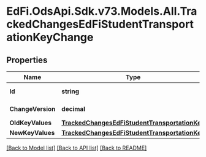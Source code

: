 # EdFi.OdsApi.Sdk.v73.Models.All.TrackedChangesEdFiStudentTransportationKeyChange

## Properties

Name | Type | Description | Notes
------------ | ------------- | ------------- | -------------
**Id** | **string** | Resource identifier | [optional] 
**ChangeVersion** | **decimal** | Change version | [optional] 
**OldKeyValues** | [**TrackedChangesEdFiStudentTransportationKey**](TrackedChangesEdFiStudentTransportationKey.md) |  | [optional] 
**NewKeyValues** | [**TrackedChangesEdFiStudentTransportationKey**](TrackedChangesEdFiStudentTransportationKey.md) |  | [optional] 

[[Back to Model list]](../../README.md#documentation-for-models) [[Back to API list]](../../README.md#documentation-for-api-endpoints) [[Back to README]](../../README.md)

